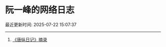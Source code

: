 # 阮一峰的网络日志

最近更新时间: 2025-07-22 15:07:37

--- 
1. [《唐纵日记》摘录](http://www.ruanyifeng.com/blog/2025/07/tangzong-diary.html) 
